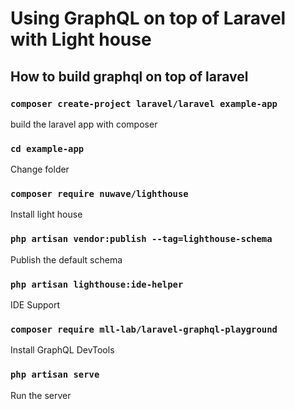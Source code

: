 # Using GraphQL on top of Laravel with Light house

## How to build graphql on top of laravel

### `composer create-project laravel/laravel example-app`

build the laravel app with composer

### `cd example-app`

Change folder

### `composer require nuwave/lighthouse`

Install light house

### `php artisan vendor:publish --tag=lighthouse-schema`

Publish the default schema

### `php artisan lighthouse:ide-helper`

IDE Support

### `composer require mll-lab/laravel-graphql-playground`

Install GraphQL DevTools

### `php artisan serve`

Run the server